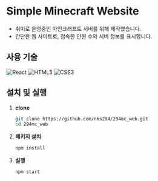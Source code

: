 # Simple Minecraft Website
- 취미로 운영중인 마인크래프트 서버를 위해 제작했습니다.  
- 간단한 웹 사이트로, 접속한 인원 수와 서버 정보를 표시합니다.  

## 사용 기술
![React](https://img.shields.io/badge/React-20232A?style=for-the-badge&logo=react&logoColor=61DAFB)
![HTML5](https://img.shields.io/badge/HTML5-E34F26?style=for-the-badge&logo=html5&logoColor=white)
![CSS3](https://img.shields.io/badge/CSS3-1572B6?style=for-the-badge&logo=css3&logoColor=white)

## 설치 및 실행
1. **clone**
   ```bash
   git clone https://github.com/nks294/294mc_web.git
   cd 294mc_web
   ```

2. **패키지 설치**
   ```bash
   npm install
   ```

3. **실행**
   ```bash
   npm start
   ```
